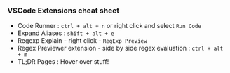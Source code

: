 
### VSCode Extensions cheat sheet

- Code Runner : `ctrl + alt + n` or right click and select `Run Code`
- Expand Aliases : `shift + alt + e`
- Regexp Explain - right click - `RegExp Preview`
- Regex Previewer extension - side by side regex evaluation : `ctrl + alt + m `
- TL;DR Pages : Hover over stuff!
